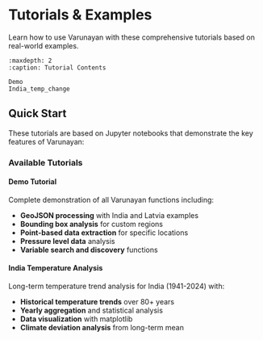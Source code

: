 # Tutorials & Examples

Learn how to use Varunayan with these comprehensive tutorials based on real-world examples.

```{toctree}
:maxdepth: 2
:caption: Tutorial Contents

Demo
India_temp_change
```

## Quick Start

These tutorials are based on Jupyter notebooks that demonstrate the key features of Varunayan:

### Available Tutorials

#### Demo Tutorial
Complete demonstration of all Varunayan functions including:
- **GeoJSON processing** with India and Latvia examples
- **Bounding box analysis** for custom regions
- **Point-based data extraction** for specific locations
- **Pressure level data** analysis
- **Variable search and discovery** functions

#### India Temperature Analysis
Long-term temperature trend analysis for India (1941-2024) with:
- **Historical temperature trends** over 80+ years
- **Yearly aggregation** and statistical analysis
- **Data visualization** with matplotlib
- **Climate deviation analysis** from long-term mean

